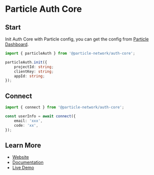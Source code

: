 # Particle Auth Core

## Start

Init Auth Core with Particle config, you can get the config from [Particle Dashboard](https://dashboard.particle.network/).

```ts
import { particleAuth } from '@particle-network/auth-core';

particleAuth.init({
    projectId: string;
    clientKey: string;
    appId: string;
});
```

## Connect

```ts
import { connect } from '@particle-network/auth-core';

const userInfo = await connect({
    email: 'xxx',
    code: 'xx',
});

```

## Learn More

- [Website](https://particle.network)
- [Documentation](https://docs.particle.network/)
- [Live Demo](https://core-demo.particle.network/)
